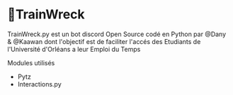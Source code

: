 # 🚉TrainWreck

TrainWreck.py est un bot discord Open Source codé en Python par @Dany & @Kaawan dont l'objectif est de faciliter l'accés des Etudiants de l'Université d'Orléans a leur Emploi du Temps

Modules utilisés
- Pytz
- Interactions.py